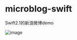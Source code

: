 # microblog-swift
Swift2.1的新浪微博demo

![image](https://github.com/6ag/microblog-swift/blob/master/weibo.gif)
